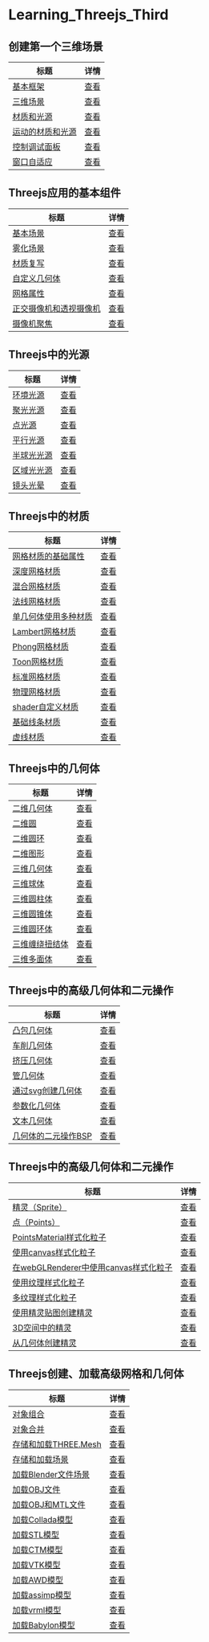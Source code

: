 # Learning_Threejs_Third



## 创建第一个三维场景 
| 标题                                                          | 详情                                           |
| ------------------------------------------------------------- | ---------------------------------------------- |
| [基本框架](./01_basic_skeleton/index.html)                    | [查看](./01_basic_skeleton/main.js)            |
| [三维场景](./02_first_scene/index.html)                       | [查看](./02_first_scene/main.js)               |
| [材质和光源](./03_materials_light/index.html)                 | [查看](./03_materials_light/main.js)           |
| [运动的材质和光源](./04_materials_light_animation/index.html) | [查看](./04_materials_light_animation/main.js) |
| [控制调试面板](./05_control_gui/index.html)                   | [查看](./05_control_gui/main.js)               |
| [窗口自适应](./06_resize_screen/index.html)                   | [查看](./06_resize_screen/main.js)             |

[/placeholder]:p

## Threejs应用的基本组件
| 标题                                                   | 详情                                  |
| ------------------------------------------------------ | ------------------------------------- |
| [基本场景](./07_basic_scene/index.html)                | [查看](./07_basic_scene/main.js)      |
| [雾化场景](./08_foggy_scene/index.html)                | [查看](./08_foggy_scene/main.js)      |
| [材质复写](./09_forced_materials/index.html)           | [查看](./09_forced_materials/main.js) |
| [自定义几何体](./10_custom_geometry/index.html)        | [查看](./10_custom_geometry/main.js)  |
| [网格属性](./11_mesh_properties/index.html)            | [查看](./11_mesh_properties/main.js)  |
| [正交摄像机和透视摄像机](./12_both_cameras/index.html) | [查看](./12_both_cameras/main.js)     |
| [摄像机聚焦](./13_cameras_lookat/index.html)           | [查看](./13_cameras_lookat/main.js)   |

[/placeholder]:p

## Threejs中的光源
| 标题                                           | 详情                                   |
| ---------------------------------------------- | -------------------------------------- |
| [环境光源](./14_ambient_light/index.html)      | [查看](./14_ambient_light/main.js)     |
| [聚光光源](./15_spot_light/index.html)         | [查看](./15_spot_light/main.js)        |
| [点光源](./16_point_light/index.html)          | [查看](./16_point_light/main.js)       |
| [平行光源](./17_directional_light/index.html)  | [查看](./17_directional_light/main.js) |
| [半球光光源](./18_hemisphere_light/index.html) | [查看](./18_hemisphere_light/main.js)  |
| [区域光光源](./19_area_light/index.html)       | [查看](./19_area_light/main.js)        |
| [镜头光晕](./20_lensflares/index.html)         | [查看](./20_lensflares/main.js)        |

[/placeholder]:p

## Threejs中的材质
| 标题                                                       | 详情                                        |
| ---------------------------------------------------------- | ------------------------------------------- |
| [网格材质的基础属性](./21_basic_mesh/index.html)           | [查看](./21_basic_mesh/main.js)             |
| [深度网格材质](./22_depth_material/index.html)             | [查看](./22_depth_material/main.js)         |
| [混合网格材质](./23_conbined_material/index.html)          | [查看](./23_conbined_material/main.js)      |
| [法线网格材质](./24_mesh_normal_material/index.html)       | [查看](./24_mesh_normal_material/main.js)   |
| [单几何体使用多种材质](./25_mesh_face_material/index.html) | [查看](./25_mesh_face_material/main.js)     |
| [Lambert网格材质](./26_mesh_lambert_material/index.html)   | [查看](./26_mesh_lambert_material/main.js)  |
| [Phong网格材质](./27_mesh_phong_material/index.html)       | [查看](./27_mesh_phong_material/main.js)    |
| [Toon网格材质](./28_mesh_toon_material/index.html)         | [查看](./28_mesh_toon_material/main.js)     |
| [标准网格材质](./28_mesh_toon_material/index.html)         | [查看](./29_mesh_standard_material/main.js) |
| [物理网格材质](./30_mesh_physical_material/index.html)     | [查看](./30_mesh_physical_material/main.js) |
| [shader自定义材质](./31_shader_material/index.html)        | [查看](./31_shader_material/main.js)        |
| [基础线条材质](./32_line_material/index.html)              | [查看](./32_line_material/main.js)          |
| [虚线材质](./33_line_material_dashed/index.html)           | [查看](./33_line_material_dashed/main.js)   |

[/placeholder]:p

## Threejs中的几何体
| 标题                                                             | 详情                                                |
| ---------------------------------------------------------------- | --------------------------------------------------- |
| [二维几何体](./34_basic_2d_geometries_plane/index.html)          | [查看](./34_basic_2d_geometries_plane/main.js)      |
| [二维圆](./35_basic_2d_geometries_circle/index.html)             | [查看](./35_basic_2d_geometries_circle/main.js)     |
| [二维圆环](./36_basic_2d_geometries_ring/index.html)             | [查看](./36_basic_2d_geometries_ring/main.js)       |
| [二维图形](./37_basic_2d_geometries_shape/index.html)            | [查看](./37_basic_2d_geometries_shape/main.js)      |
| [三维几何体](./38_basic_3d_geometries_cube/index.html)           | [查看](./38_basic_3d_geometries_cube/main.js)       |
| [三维球体](./39_basic_3d_geometries_sphere/index.html)           | [查看](./39_basic_3d_geometries_sphere/main.js)     |
| [三维圆柱体](./40_basic_3d_geometries_cylinder/index.html)       | [查看](./40_basic_3d_geometries_cylinder/main.js)   |
| [三维圆锥体](./41_basic_3d_geometries_cone/index.html)           | [查看](./41_basic_3d_geometries_cone/main.js)       |
| [三维圆环体](./42_basic_3d_geometries_torus/index.html)          | [查看](./42_basic_3d_geometries_torus/main.js)      |
| [三维缠绕扭结体](./43_basic_3d_geometries_torus_knot/index.html) | [查看](./43_basic_3d_geometries_torus_knot/main.js) |
| [三维多面体](./44_basic_3d_geometries_polyhedron/index.html)     | [查看](./44_basic_3d_geometries_polyhedron/main.js) |

[/placeholder]:p

## Threejs中的高级几何体和二元操作
| 标题                                                                 | 详情                                                       |
| -------------------------------------------------------------------- | ---------------------------------------------------------- |
| [凸包几何体](./45_advanced_geometries_convexGeometries/index.html)   | [查看](./45_advanced_geometries_convexGeometries/main.js)  |
| [车削几何体](./46_advanced_geometries_latheGeometries/index.html)    | [查看](./46_advanced_geometries_latheGeometries/main.js)   |
| [挤压几何体](./47_advanced_geometries_extrudeGeometries/index.html)  | [查看](./47_advanced_geometries_extrudeGeometries/main.js) |
| [管几何体](./48_advanced_geometries_tubeGeometries/index.html)       | [查看](./48_advanced_geometries_tubeGeometries/main.js)    |
| [通过svg创建几何体](./49_advanced_geometries_extrude_svg/index.html) | [查看](./49_advanced_geometries_extrude_svg/main.js)       |
| [参数化几何体](./50_advanced_geometries_parametric/index.html)       | [查看](./50_advanced_geometries_parametric/main.js)        |
| [文本几何体](./51_advanced_geometries_text/index.html)               | [查看](./51_advanced_geometries_text/main.js)              |
| [几何体的二元操作BSP](./52_binary_operations/index.html)             | [查看](./52_binary_operations/main.js)                     |

[/placeholder]:p

## Threejs中的高级几何体和二元操作
| 标题                                                                                | 详情                                                   |
| ----------------------------------------------------------------------------------- | ------------------------------------------------------ |
| [精灵（Sprite）](./53_sprites/index.html)                                           | [查看](./53_sprites/main.js)                           |
| [点（Points）](./54_points/index.html)                                              | [查看](./54_points/main.js)                            |
| [PointsMaterial样式化粒子](./55_basic_point_cloud/index.html)                       | [查看](./55_basic_point_cloud/main.js)                 |
| [使用canvas样式化粒子](./56_program_based_sprites/index.html)                       | [查看](./56_program_based_sprites/main.js)             |
| [在webGLRenderer中使用canvas样式化粒子](./57_program_based_points_webgl/index.html) | [查看](./57_program_based_points_webgl/main.js)        |
| [使用纹理样式化粒子](./58_rainy_scene/index.html)                                   | [查看](./58_rainy_scene/main.js)                       |
| [多纹理样式化粒子](./59_snowy_scene/index.html)                                     | [查看](./59_snowy_scene/main.js)                       |
| [使用精灵贴图创建精灵](./60_sprites/index.html)                                     | [查看](./60_sprites/main.js)                           |
| [3D空间中的精灵](./61_sprites_3D/index.html)                                        | [查看](./61_sprites_3D/main.js)                        |
| [从几何体创建精灵](./62_create_particle_system_from_model)                          | [查看](./62_create_particle_system_from_model/main.js) |

[/placeholder]:p

## Threejs创建、加载高级网格和几何体
| 标题                                      | 详情                         |
| ----------------------------------------- | ---------------------------- |
| [对象组合](./63_grouping/index.html) | [查看](./63_grouping/main.js) |
| [对象合并](./64_merging/index.html) | [查看](./64_merging/main.js) |
| [存储和加载THREE.Mesh](./65_load_save_json_object/index.html) | [查看](./65_load_save_json_object/main.js) |
| [存储和加载场景](./66_load_save_json_scene/index.html) | [查看](./66_load_save_json_scene/main.js) |
| [加载Blender文件场景](./67_blender_from_json/index.html) | [查看](./67_blender_from_json/main.js) |
| [加载OBJ文件](./68_load_obj/index.html) | [查看](./68_load_obj/main.js) |
| [加载OBJ和MTL文件](./69_load_obj_mtl/index.html) | [查看](./69_load_obj_mtl/main.js) |
| [加载Collada模型](./70_load_collada/index.html) | [查看](./70_load_collada/main.js) |
| [加载STL模型](./71_load_stl/index.html) | [查看](./71_load_stl/main.js) |
| [加载CTM模型](./72_load_ctm/index.html) | [查看](./72_load_ctm/main.js) |
| [加载VTK模型](./73_load_vtk/index.html) | [查看](./73_load_vtk/main.js) |
| [加载AWD模型](./74_load_awd/index.html) | [查看](./74_load_awd/main.js) |
| [加载assimp模型](./75_load_assimp/index.html) | [查看](./75_load_assimp/main.js) |
| [加载vrml模型](./76_load_vrml/index.html) | [查看](./76_load_vrml/main.js) |
| [加载Babylon模型](./77_load_babylon/index.html) | [查看](./77_load_babylon/main.js) |


[/placeholder]:p